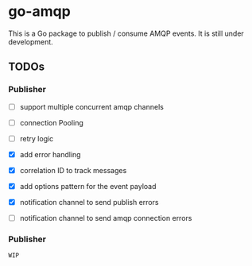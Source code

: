 # go-amqp

This is a Go package to publish / consume AMQP events.
It is still under development.


## TODOs

### Publisher

- [ ] support multiple concurrent amqp channels
- [ ] connection Pooling
- [ ] retry logic
- [x] add error handling
- [x] correlation ID to track messages
- [x] add options pattern for the event payload
- [x] notification channel to send publish errors
- [ ] notification channel to send amqp connection errors


### Publisher

    WIP
